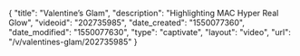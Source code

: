 {
    "title": "Valentine’s Glam",
    "description": "Highlighting MAC Hyper Real Glow",
    "videoid": "202735985",
    "date_created": "1550077360",
    "date_modified": "1550077630",
    "type": "captivate",
    "layout": "video",
    "url": "\/v\/valentines-glam\/202735985"
}